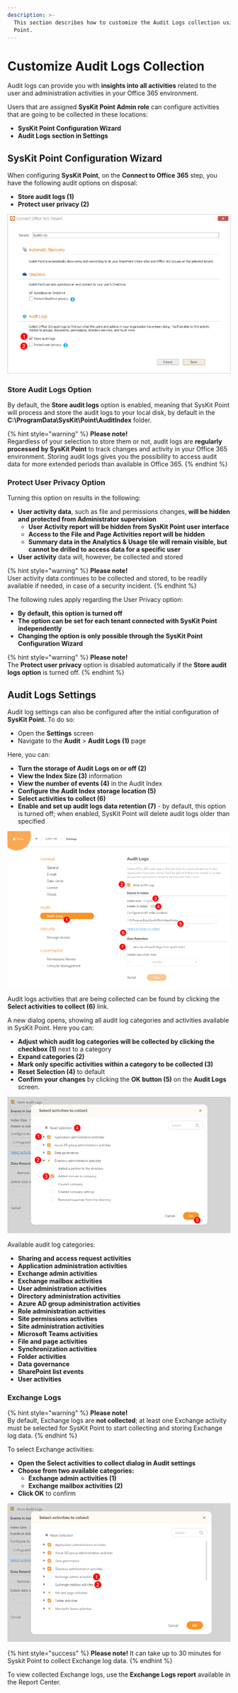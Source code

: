 ```yaml
---
description: >-
  This section describes how to customize the Audit Logs collection using SysKit
  Point.
---
```


# Customize Audit Logs Collection

Audit logs can provide you with **insights into all activities** related to the user and administration activities in your Office 365 environment.‌

Users that are assigned **SysKit Point Admin role** can configure activities that are going to be collected in these locations:

* **SysKit Point Configuration Wizard**
* **Audit Logs section in Settings**

## SysKit Point Configuration Wizard

When configuring **SysKit Point**, on the **Connect to Office 365** step, you have the following audit options on disposal:
* **Store audit logs (1)**
* **Protect user privacy (2)**

![SysKit Point Configuration - Audit logs options](../.gitbook/assets/customize-audit-logs-collection-01-audit-options.png)

### Store Audit Logs Option

By default, the **Store audit logs** option is enabled, meaning that SysKit Point will process and store the audit logs to your local disk, by default in the **C:\ProgramData\SysKit\Point\AuditIndex** folder.

{% hint style="warning" %}
**Please note!**  
Regardless of your selection to store them or not, audit logs are **regularly processed by SysKit Point** to track changes and activity in your Office 365 environment. Storing audit logs gives you the possibility to access audit data for more extended periods than available in Office 365.
{% endhint %}

### Protect User Privacy Option

Turning this option on results in the following:
* **User activity data**, such as file and permissions changes, **will be hidden and protected from Administrator supervision** 
  * **User Activity report will be hidden from SysKit Point user interface**
  * **Access to the File and Page Activities report will be hidden**
  * **Summary data in the Analytics & Usage tile will remain visible, but cannot be drilled to access data for a specific user**
* **User activity** data will, however, be collected and stored

{% hint style="warning" %}
**Please note!**                                                                                                                                             
User activity data continues to be collected and stored, to be readily available if needed, in case of a security incident.
{% endhint %}

The following rules apply regarding the User Privacy option:
* **By default, this option is turned off**
* **The option can be set for each tenant connected with SysKit Point independently**
* **Changing the option is only possible through the SysKit Point Configuration Wizard**

{% hint style="warning" %}
**Please note!**                                                                                                                                             
The **Protect user privacy** option is disabled automatically if the **Store audit logs option** is turned off.
{% endhint %}

## Audit Logs Settings

Audit log settings can also be configured after the initial configuration of **SysKit Point**. To do so:
* Open the **Settings** screen
* Navigate to the **Audit** &gt; **Audit Logs (1)** page

Here, you can:
* **Turn the storage of Audit Logs on or off (2)**
* **View the Index Size (3)** information
* **View the number of events (4)** in the Audit Index
* **Configure the Audit Index storage location (5)**
* **Select activities to collect (6)**
* **Enable and set up audit logs data retention (7)** - by default, this option is turned off; when enabled, SysKit Point will delete audit logs older than specified

![Audit Logs Settings](../.gitbook/assets/customize-audit-logs-collection-02-audit-settings.png)

Audit logs activities that are being collected can be found by clicking the **Select activities to collect (6)** link.

A new dialog opens, showing all audit log categories and activities available in SysKit Point. Here you can:
* **Adjust which audit log categories will be collected by clicking the checkbox (1)** next to a category
* **Expand categories (2)**
* **Mark only specific activities within a category to be collected (3)**
* **Reset Selection (4)** to default
* **Confirm your changes** by clicking the **OK button (5)** on the **Audit Logs** screen.

![Select activities to collect screen](../.gitbook/assets/customize-audit-logs-collection-03-select-activities.png)

Available audit log categories:

* **Sharing and access request activities**
* **Application administration activities**
* **Exchange admin activities**
* **Exchange mailbox activities**
* **User administration activities**
* **Directory administration activities**
* **Azure AD group administration activities**
* **Role administration activities**
* **Site permissions activities**
* **Site administration activities**
* **Microsoft Teams activities**
* **File and page activities**
* **Synchronization activities**
* **Folder activities**
* **Data governance**
* **SharePoint list events**
* **User activities**

### Exchange Logs

{% hint style="warning" %}
**Please note!**                                                                                                                                             
By default, Exchange logs are **not collected**; at least one Exchange activity must be selected for SysKit Point to start collecting and storing Exchange log data.
{% endhint %}

To select Exchange activities:
* **Open the Select activities to collect dialog in Audit settings**
* **Choose from two available categories:**
  * **Exchange admin activities (1)**
  * **Exchange mailbox activities (2)**
* **Click OK** to confirm

![Exchange log categories](../.gitbook/assets/customize-audit-logs-collection-04-exchange-categories.png)

{% hint style="success" %}
**Please note!**
It can take up to 30 minutes for Syskit Point to collect Exchange log data.
{% endhint %}

To view collected Exchange logs, use the **Exchange Logs report** available in the Report Center.

